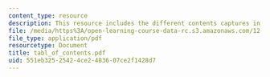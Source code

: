```yaml
---
content_type: resource
description: This resource includes the different contents captures in course notes.
file: /media/https%3A/open-learning-course-data-rc.s3.amazonaws.com/12-864-inference-from-data-and-models-spring-2005/551eb32525424ce2483607ce2f1428d7_tabl_of_contents.pdf
file_type: application/pdf
resourcetype: Document
title: tabl_of_contents.pdf
uid: 551eb325-2542-4ce2-4836-07ce2f1428d7
---
```

